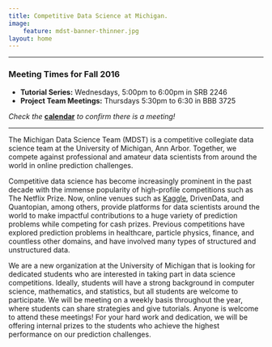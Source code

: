 ```yaml
---
title: Competitive Data Science at Michigan.
image:
    feature: mdst-banner-thinner.jpg
layout: home
---
```


---

### Meeting Times for Fall 2016
* **Tutorial Series:** Wednesdays, 5:00pm to 6:00pm in SRB 2246
* **Project Team Meetings:** Thursdays 5:30pm to 6:30 in BBB 3725

_Check the_ **[calendar](/calendar/)** _to confirm there is a meeting!_

---


The Michigan Data Science Team (MDST) is a competitive collegiate data science team at the University of Michigan, Ann Arbor. Together, we compete against professional and amateur data scientists from around the world in online prediction challenges.

Competitive data science has become increasingly prominent in the past decade with the immense popularity of high-profile competitions such as The Netflix Prize. Now, online venues such as [Kaggle](https://www.kaggle.com/), DrivenData, and Quantopian, among others, provide platforms for data scientists around the world to make impactful contributions to a huge variety of prediction problems while competing for cash prizes. Previous competitions have explored prediction problems in healthcare, particle physics, finance, and countless other domains, and have involved many types of structured and unstructured data.

We are a new organization at the University of Michigan that is looking for dedicated students who are interested in taking part in data science competitions. Ideally, students will have a strong background in computer science, mathematics, and statistics, but all students are welcome to participate. We will be meeting on a weekly basis throughout the year, where students can share strategies and give tutorials. Anyone is welcome to attend these meetings! For your hard work and dedication, we will be offering internal prizes to the students who achieve the highest performance on our prediction challenges. 
